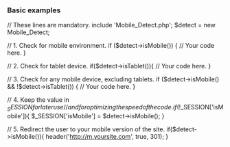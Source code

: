 ### Basic examples

// These lines are mandatory.
include 'Mobile_Detect.php';
$detect = new Mobile_Detect;

// 1. Check for mobile environment.
if ($detect->isMobile()) {
    // Your code here.
}

// 2. Check for tablet device.
if($detect->isTablet()){
    // Your code here.
}

// 3. Check for any mobile device, excluding tablets.
if ($detect->isMobile() && !$detect->isTablet()) {
    // Your code here.
}

// 4. Keep the value in $_SESSION for later use
//    and for optimizing the speed of the code.
if(!$_SESSION['isMobile']){
    $_SESSION['isMobile'] = $detect->isMobile();
}

// 5. Redirect the user to your mobile version of the site.
if($detect->isMobile()){
    header('http://m.yoursite.com', true, 301);
}